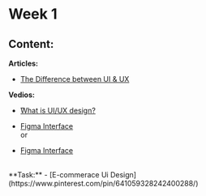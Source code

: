 # Week 1 

## Content:

 **Articles:**
- [The Difference between UI & UX](https://www.interaction-design.org/literature/article/ux-vs-ui-what-s-the-difference)

 **Vedios:**
- [ًWhat is UI/UX design?](https://youtu.be/Nje7GiGeKW0?si=l9lPM-G4ekzc9K4v)


- [Figma Interface](https://drive.google.com/file/d/1ewYzq985TdTIUFwwfAO642MMS_yHJMi4/view?usp=drive_link)<br>
or <br>
- [Figma Interface](https://youtu.be/s24rJlamGJ4?si=i1fhPU0MPW5oiESP)<br>
 <br>
 **Task:**
 - [E-commerace Ui Design](https://www.pinterest.com/pin/641059328242400288/)


    


